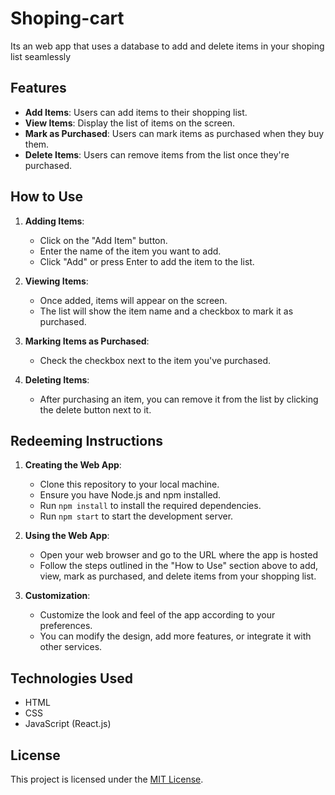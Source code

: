 # Shoping-cart
Its an web app that uses a database to add and delete items in your shoping list seamlessly

## Features

- **Add Items**: Users can add items to their shopping list.
- **View Items**: Display the list of items on the screen.
- **Mark as Purchased**: Users can mark items as purchased when they buy them.
- **Delete Items**: Users can remove items from the list once they're purchased.

## How to Use

1. **Adding Items**:
   - Click on the "Add Item" button.
   - Enter the name of the item you want to add.
   - Click "Add" or press Enter to add the item to the list.

2. **Viewing Items**:
   - Once added, items will appear on the screen.
   - The list will show the item name and a checkbox to mark it as purchased.

3. **Marking Items as Purchased**:
   - Check the checkbox next to the item you've purchased.

4. **Deleting Items**:
   - After purchasing an item, you can remove it from the list by clicking the delete button next to it.

## Redeeming Instructions

1. **Creating the Web App**:
   - Clone this repository to your local machine.
   - Ensure you have Node.js and npm installed.
   - Run `npm install` to install the required dependencies.
   - Run `npm start` to start the development server.

2. **Using the Web App**:
   - Open your web browser and go to the URL where the app is hosted 
   - Follow the steps outlined in the "How to Use" section above to add, view, mark as purchased, and delete items from your shopping list.

3. **Customization**:
   - Customize the look and feel of the app according to your preferences.
   - You can modify the design, add more features, or integrate it with other services.

## Technologies Used

- HTML
- CSS
- JavaScript (React.js)

## License

This project is licensed under the [MIT License](LICENSE).
